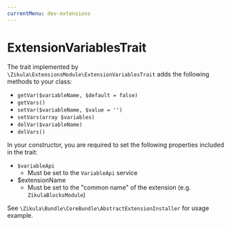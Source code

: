 ```yaml
---
currentMenu: dev-extensions
---
```

# ExtensionVariablesTrait

The trait implemented by `\Zikula\ExtensionsModule\ExtensionVariablesTrait` adds the following methods to your class:

- `getVar($variableName, $default = false)`
- `getVars()`
- `setVar($variableName, $value = '')`
- `setVars(array $variables)`
- `delVar($variableName)`
- `delVars()`

In your constructor, you are required to set the following properties included in the trait:

- `$variableApi`
  - Must be set to the `VariableApi` service
- $extensionName
  - Must be set to the "common name" of the extension (e.g. `ZikulaBlocksModule`)

See `\Zikula\Bundle\CoreBundle\AbstractExtensionInstaller` for usage example.

